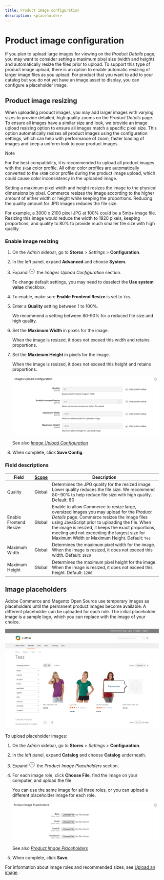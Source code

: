 ```yaml
---
title: Product image configuration 
description: <placeholder>
---
```

# Product image configuration 

If you plan to upload large images for viewing on the _Product Details_ page, you may want to consider setting a maximum pixel size (width and height) and automatically resize the files prior to upload. To support this type of product image upload, there is an option to enable automatic resizing of larger image files as you upload. For product that you want to add to your catalog but you do not yet have an image asset to display, you can configure a placeholder image.

## Product image resizing

When uploading product images, you may add larger images with varying sizes to provide detailed, high quality zooms on the _Product Details_ page. To ensure all images have a similar size and look, we provide an image upload resizing option to ensure all images match a specific pixel size. This option automatically resizes all product images using the configuration settings, which can help with performance of zoom, faster loading of images and keep a uniform look to your product images.

>[!NOTE]
>
>For the best compatibility, it is recommended to upload all product images with the `sRGB` color profile. All other color profiles are automatically converted to the `sRGB` color profile during the product image upload, which could cause color inconsistency in the uploaded image.

Setting a maximum pixel width and height resizes the image to the physical dimensions by pixel. Commerce resizes the image according to the higher amount of either width or height while keeping the proportions. Reducing the quality amount for JPG images reduces the file size.

For example, a 3000 x 2100 pixel JPG at 100% could be a 5mb+ image file. Resizing this image would reduce the width to 1920 pixels, keeping proportions, and quality to 80% to provide much smaller file size with high quality.

### Enable image resizing

1. On the _Admin_ sidebar, go to **Stores** > _Settings_ > **Configuration**.

1. In the left panel, expand **Advanced** and choose **System**.

1. Expand ![Expansion selector](../assets/icon-display-expand.png) the _Images Upload Configuration_ section.

   To change default settings, you may need to deselect the **Use system value** checkbox.

1. To enable, make sure **Enable Frontend Resize** is set to `Yes`.

1. Enter a **Quality** setting between 1 to 100%.

   We recommend a setting between 80-90% for a reduced file size and high quality.

1. Set the **Maximum Width** in pixels for the image.

   When the image is resized, it does not exceed this width and retains proportions.

1. Set the **Maximum Height** in pixels for the image.

   When the image is resized, it does not exceed this height and retains proportions.

   ![Image Upload Configuration](./assets/system-image-upload-configuration.png)<!-- zoom -->
   
   See also [_Image Upload Configuration_](https://docs.magento.com/user-guide/configuration/advanced/system.html)

1. When complete, click **Save Config**.

### Field descriptions

|Field|[Scope](https://docs.magento.com/user-guide/configuration/scope.html)|Description|
|--- |--- |--- |
|Quality|Global|Determines the JPG quality for the resized image. Lower quality reduces the file size. We recommend 80-90% to help reduce file size with high quality. Default: 80|
|Enable Frontend Resize|Global|Enable to allow Commerce to resize large, oversized images you may upload for the _Product Details_ page. Commerce resizes the image files using JavaScript prior to uploading the file. When the image is resized, it keeps the exact proportions, meeting and not exceeding the largest size for Maximum Width or Maximum Height. Default: `Yes`|
|Maximum Width|Global|Determines the maximum pixel width for the image. When the image is resized, it does not exceed this width. Default: `1920`|
|Maximum Height|Global|Determines the maximum pixel height for the image. When the image is resized, it does not exceed this height. Default: `1200`|

## Image placeholders

Adobe Commerce and Magento Open Source use temporary images as placeholders until the permanent product images become available. A different placeholder can be uploaded for each role. The initial placeholder image is a sample logo, which you can replace with the image of your choice.

![Image Placeholder](./assets/storefront-image-placeholder.png)<!-- zoom -->

To upload placeholder images:

1. On the _Admin_ sidebar, go to **Stores** > _Settings_ > **Configuration**.

1. In the left panel, expand **Catalog** and choose **Catalog** underneath.

1. Expand ![Expansion icon](../assets/icon-display-expand.png) the _Product Image Placeholders_ section.

1. For each image role, click **Choose File**, find the image on your computer, and upload the file.

   You can use the same image for all three roles, or you can upload a different placeholder image for each role.

   ![Product Image Placeholders](./assets/catalog-product-image-placeholders.png)<!-- zoom -->
   
   See also [_Product Image Placeholders_](https://docs.magento.com/user-guide/configuration/catalog/catalog.html)

1. When complete, click **Save**.

For information about image roles and recommended sizes, see [Upload an image](product-image.md#upload-an-image).
